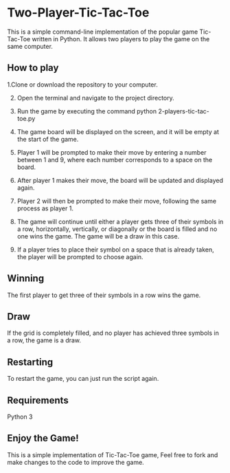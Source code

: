 # Two-Player-Tic-Tac-Toe

This is a simple command-line implementation of the popular game Tic-Tac-Toe written in Python. It allows two players to play the game on the same computer.

## How to play
1.Clone or download the repository to your computer.

2. Open the terminal and navigate to the project directory.

3. Run the game by executing the command python 2-players-tic-tac-toe.py

4. The game board will be displayed on the screen, and it will be empty at the start of the game.

5. Player 1 will be prompted to make their move by entering a number between 1 and 9, where each number corresponds to a space on the board.

6. After player 1 makes their move, the board will be updated and displayed again.

7. Player 2 will then be prompted to make their move, following the same process as player 1.

8. The game will continue until either a player gets three of their symbols in a row, horizontally, vertically, or diagonally or the board is filled and no one wins the game. The game will be a draw in this case.

9. If a player tries to place their symbol on a space that is already taken, the player will be prompted to choose again.

## Winning
The first player to get three of their symbols in a row wins the game.

## Draw
If the grid is completely filled, and no player has achieved three symbols in a row, the game is a draw.

## Restarting
To restart the game, you can just run the script again.

## Requirements
Python 3
## Enjoy the Game!
This is a simple implementation of Tic-Tac-Toe game, Feel free to fork and make changes to the code to improve the game.
